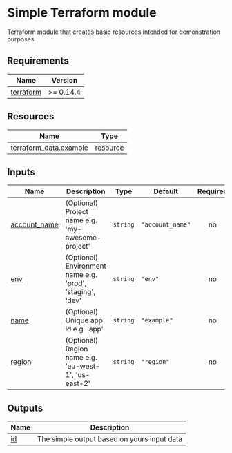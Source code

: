 # Simple Terraform module

Terraform module that creates basic resources intended for demonstration purposes

## Requirements

| Name                                                                      | Version    |
|---------------------------------------------------------------------------|------------|
| <a name="requirement_terraform"></a> [terraform](#requirement\_terraform) | \>= 0.14.4 |

## Resources

| Name                                                                                                             | Type     |
|------------------------------------------------------------------------------------------------------------------|----------|
| [terraform_data.example](https://registry.terraform.io/providers/hashicorp/terraform/latest/docs/resources/data) | resource |

## Inputs

| Name                                                                     | Description                                               | Type     | Default          | Required |
|--------------------------------------------------------------------------|-----------------------------------------------------------|----------|------------------|:--------:|
| <a name="input_account_name"></a> [account\_name](#input\_account\_name) | (Optional) Project name e.g. 'my-awesome-project'         | `string` | `"account_name"` |    no    |
| <a name="input_env"></a> [env](#input\_env)                              | (Optional) Environment name e.g. 'prod', 'staging', 'dev' | `string` | `"env"`          |    no    |
| <a name="input_name"></a> [name](#input\_name)                           | (Optional) Unique app id e.g. 'app'                       | `string` | `"example"`      |    no    |
| <a name="input_region"></a> [region](#input\_region)                     | (Optional) Region name e.g. 'eu-west-1', 'us-east-2'      | `string` | `"region"`       |    no    |

## Outputs

| Name                                       | Description                                 |
|--------------------------------------------|---------------------------------------------|
| <a name="output_id"></a> [id](#output\_id) | The simple output based on yours input data |
